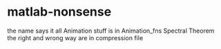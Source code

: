 # matlab-nonsense
the name says it all
Animation stuff is in Animation_fns
Spectral Theorem the right and wrong way are in compression file
